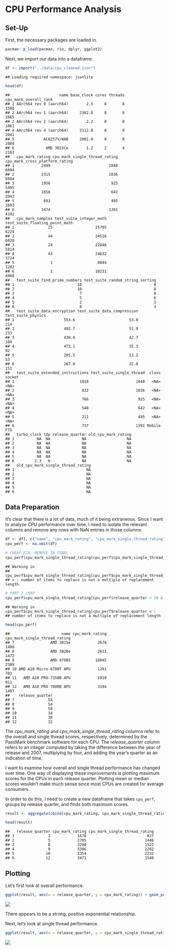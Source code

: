 CPU Performance Analysis
================

## Set-Up

First, the necessary packages are loaded in.

``` r
pacman::p_load(pacman, rio, dplyr, ggplot2)
```

Next, we import our data into a dataframe.

``` r
df <- import("../data/cpu_cleaned.json")
```

    ## Loading required namespace: jsonlite

``` r
head(df)
```

    ##                      name base_clock cores threads cpu_mark_overall_rank
    ## 1 AArch64 rev 0 (aarch64)        2.5     8       8                  1588
    ## 2 AArch64 rev 1 (aarch64)     2362.0     8       8                  1665
    ## 3 AArch64 rev 2 (aarch64)        2.2     8       8                  1861
    ## 4 AArch64 rev 4 (aarch64)     2112.0     8       8                  2041
    ## 5             AC8257V/WAB     2001.0     8       8                  2804
    ## 6              AMD 3015Ce        1.2     2       4                  2163
    ##   cpu_mark_rating cpu_mark_single_thread_rating cpu_mark_cross_platform_rating
    ## 1            2499                          1048                           6694
    ## 2            2315                          1036                           6804
    ## 3            1956                           925                           5495
    ## 4            1658                           642                           3943
    ## 5             693                           495                           1693
    ## 6            1474                          1391                           4192
    ##   cpu_mark_samples test_suite_integer_math test_suite_floating_point_math
    ## 1               25                   25705                           6224
    ## 2               44                   24516                           6020
    ## 3               24                   22846                           5814
    ## 4               43                   24632                           3724
    ## 5                1                    8844                           1282
    ## 6                1                   10231                           4968
    ##   test_suite_find_prime_numbers test_suite_random_string_sorting
    ## 1                            10                                8
    ## 2                            10                                8
    ## 3                             7                                8
    ## 4                             5                                6
    ## 5                             2                                3
    ## 6                             8                                3
    ##   test_suite_data_encryption test_suite_data_compression test_suite_physics
    ## 1                      553.6                        53.0                214
    ## 2                      492.7                        51.9                233
    ## 3                      430.0                        42.7                184
    ## 4                      473.1                        35.3                 92
    ## 5                      205.5                        13.2                 53
    ## 6                      267.0                        32.0                151
    ##   test_suite_extended_instructions test_suite_single_thread  class socket
    ## 1                             1018                     1048   <NA>   <NA>
    ## 2                              832                     1036   <NA>   <NA>
    ## 3                              766                      925   <NA>   <NA>
    ## 4                              548                      642   <NA>   <NA>
    ## 5                              211                      495   <NA>   <NA>
    ## 6                              737                     1391 Mobile    FT5
    ##   turbo_clock tdp release_quarter old_cpu_mark_rating
    ## 1          NA  NA              NA                  NA
    ## 2          NA  NA              NA                  NA
    ## 3          NA  NA              NA                  NA
    ## 4          NA  NA              NA                  NA
    ## 5          NA  NA              NA                  NA
    ## 6         2.3   6              NA                  NA
    ##   old_cpu_mark_single_thread_rating
    ## 1                                NA
    ## 2                                NA
    ## 3                                NA
    ## 4                                NA
    ## 5                                NA
    ## 6                                NA

## Data Preparation

It’s clear that there is a lot of data, much of it being extraneous.
Since I want to analyze CPU performance over time, I need to isolate the
relevant columns and remove any rows with NaN entries in those columns.

``` r
df <- df[, c("name", "cpu_mark_rating", "cpu_mark_single_thread_rating", "release_quarter")]
cpu_perf <- na.omit(df)

# CHEAP FIX, REMOVE IN FINAL
cpu_perf$cpu_mark_single_thread_rating[cpu_perf$cpu_mark_single_thread_rating > 4000] <- cpu_perf$cpu_mark_single_thread_rating %/% 10
```

    ## Warning in
    ## cpu_perf$cpu_mark_single_thread_rating[cpu_perf$cpu_mark_single_thread_rating
    ## > : number of items to replace is not a multiple of replacement length

``` r
# PART 2 LMAO
cpu_perf$cpu_mark_single_thread_rating[cpu_perf$release_quarter < 30 & cpu_perf$cpu_mark_single_thread_rating > 2500] <- cpu_perf$cpu_mark_single_thread_rating %/% 10
```

    ## Warning in cpu_perf$cpu_mark_single_thread_rating[cpu_perf$release_quarter < :
    ## number of items to replace is not a multiple of replacement length

``` r
head(cpu_perf)
```

    ##                       name cpu_mark_rating cpu_mark_single_thread_rating
    ## 7                AMD 3015e            2678                          1408
    ## 8                AMD 3020e            2611                          1472
    ## 9                AMD 4700S           18045                          2389
    ## 10 AMD A10 Micro-6700T APU            1291                           703
    ## 11   AMD A10 PRO-7350B APU            1910                           911
    ## 12   AMD A10 PRO-7800B APU            3194                          1497
    ##    release_quarter
    ## 7               54
    ## 8               54
    ## 9               58
    ## 10              34
    ## 11              30
    ## 12              32

The *cpu\_mark\_rating* and *cpu\_mark\_single\_thread\_rating* columns
refer to the overall and single thread scores, respectively, determined
by the PassMark benchmark software for each CPU. The *release\_quarter*
column refers to an integer computed by taking the difference between
the year of release and 2007, multiplying by four, and adding the year’s
quarter as an indication of time.

I want to examine how overall and single thread performance has changed
over time. One way of displaying these improvements is plotting maximum
scores for the CPUs in each release quarter. Plotting mean or median
scores wouldn’t make much sense since most CPUs are created for average
consumers.

In order to do this, I need to create a new dataframe that takes
`cpu_perf`, groups by release quarter, and finds both maximum scores.

``` r
result <- aggregate(cbind(cpu_mark_rating, cpu_mark_single_thread_rating) ~ release_quarter, data = cpu_perf, max)

head(result)
```

    ##   release_quarter cpu_mark_rating cpu_mark_single_thread_rating
    ## 1               1            1678                           827
    ## 2               5            2705                          1446
    ## 3               8            3288                          1522
    ## 4               9            3386                          2282
    ## 5              10            3354                          2232
    ## 6              12            3471                          1546

## Plotting

Let’s first look at overall performance.

``` r
ggplot(result, aes(x = release_quarter, y = cpu_mark_rating)) + geom_point(color = "blue")
```

![](cpu_performance_files/figure-gfm/unnamed-chunk-5-1.png)<!-- -->

There appears to be a strong, positive exponential relationship.

Next, let’s look at single thread performance.

``` r
ggplot(result, aes(x = release_quarter, y = cpu_mark_single_thread_rating)) + geom_point(color = "red")
```

![](cpu_performance_files/figure-gfm/unnamed-chunk-6-1.png)<!-- -->
